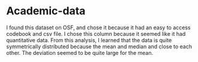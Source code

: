 # Academic-data
I found this dataset on OSF, and chose it because it had an easy to access codebook and csv file. I chose this column because it seemed like it had quantitative data. From this analysis, I learned that the data is quite symmetrically distributed because the mean and median and close to each other. The deviation seemed to be quite large for the mean.

